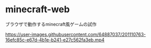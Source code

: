 # minecraft-web
ブラウザで動作するminecraft風ゲームの試作


https://user-images.githubusercontent.com/64887037/201110763-16efc85c-e67d-4b1e-b241-e27c562fa3eb.mp4

